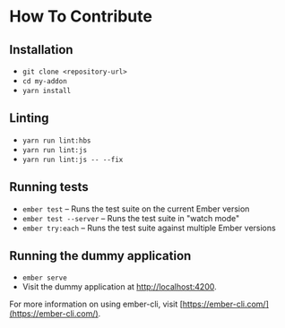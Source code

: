 # How To Contribute

## Installation

- `git clone <repository-url>`
- `cd my-addon`
- `yarn install`

## Linting

- `yarn run lint:hbs`
- `yarn run lint:js`
- `yarn run lint:js -- --fix`

## Running tests

- `ember test` – Runs the test suite on the current Ember version
- `ember test --server` – Runs the test suite in "watch mode"
- `ember try:each` – Runs the test suite against multiple Ember versions

## Running the dummy application

- `ember serve`
- Visit the dummy application at [http://localhost:4200](http://localhost:4200).

For more information on using ember-cli, visit [https://ember-cli.com/](https://ember-cli.com/).
